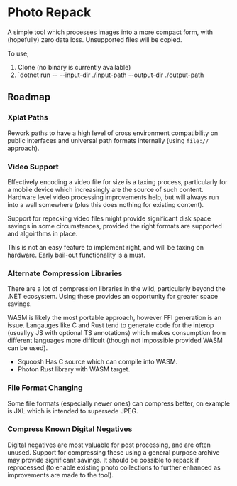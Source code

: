 # Photo Repack

A simple tool which processes images into a more compact form, with (hopefully) zero data loss. Unsupported files will be copied.

To use;

1. Clone (no binary is currently available)
2. `dotnet run -- --input-dir ./input-path --output-dir ./output-path

## Roadmap

### Xplat Paths

Rework paths to have a high level of cross environment compatibility on public interfaces and universal path formats internally (using `file://` approach).

### Video Support

Effectively encoding a video file for size is a taxing process, particularly for a mobile device which increasingly are the source of such content. Hardware level video processing improvements help, but will always run into a wall somewhere (plus this does nothing for existing content).

Support for repacking video files might provide significant disk space savings in some circumstances, provided the right formats are supported and algoirthms in place.

This is not an easy feature to implement right, and will be taxing on hardware. Early bail-out functionality is a must.

### Alternate Compression Libraries

There are a lot of compression libraries in the wild, particularly beyond the .NET ecosystem. Using these provides an opportunity for greater space savings.

WASM is likely the most portable approach, however FFI generation is an issue. Langauges like C and Rust tend to generate code for the interop (usuallyy JS with optional TS annotations) which makes consumption from different languages more difficult (though not impossible provided WASM can be used).

* Squoosh
  Has C source which can compile into WASM.
* Photon
  Rust library with WASM target.

### File Format Changing

Some file formats (especially newer ones) can compress better, on example is JXL which is intended to supersede JPEG.

### Compress Known Digital Negatives

Digital negatives are most valuable for post processing, and are often unused. Support for compressing these using a general purpose archive may provide significant savings. It should be possible to repack if reprocessed (to enable existing photo collections to further enhanced as improvements are made to the tool).
